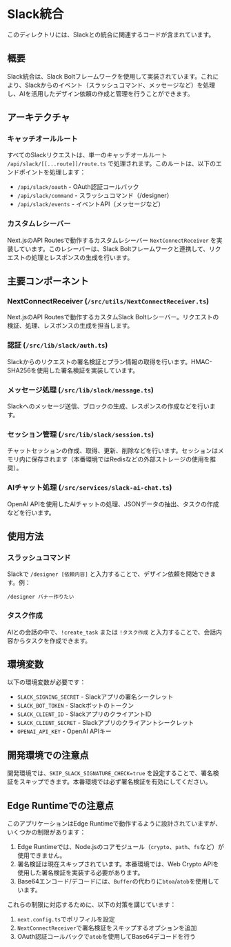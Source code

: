 # Slack統合

このディレクトリには、Slackとの統合に関連するコードが含まれています。

## 概要

Slack統合は、Slack Boltフレームワークを使用して実装されています。これにより、Slackからのイベント（スラッシュコマンド、メッセージなど）を処理し、AIを活用したデザイン依頼の作成と管理を行うことができます。

## アーキテクチャ

### キャッチオールルート

すべてのSlackリクエストは、単一のキャッチオールルート `/api/slack/[[...route]]/route.ts` で処理されます。このルートは、以下のエンドポイントを処理します：

- `/api/slack/oauth` - OAuth認証コールバック
- `/api/slack/command` - スラッシュコマンド（/designer）
- `/api/slack/events` - イベントAPI（メッセージなど）

### カスタムレシーバー

Next.jsのAPI Routesで動作するカスタムレシーバー `NextConnectReceiver` を実装しています。このレシーバーは、Slack Boltフレームワークと連携して、リクエストの処理とレスポンスの生成を行います。

## 主要コンポーネント

### NextConnectReceiver (`/src/utils/NextConnectReceiver.ts`)

Next.jsのAPI Routesで動作するカスタムSlack Boltレシーバー。リクエストの検証、処理、レスポンスの生成を担当します。

### 認証 (`/src/lib/slack/auth.ts`)

Slackからのリクエストの署名検証とプラン情報の取得を行います。HMAC-SHA256を使用した署名検証を実装しています。

### メッセージ処理 (`/src/lib/slack/message.ts`)

Slackへのメッセージ送信、ブロックの生成、レスポンスの作成などを行います。

### セッション管理 (`/src/lib/slack/session.ts`)

チャットセッションの作成、取得、更新、削除などを行います。セッションはメモリ内に保存されます（本番環境ではRedisなどの外部ストレージの使用を推奨）。

### AIチャット処理 (`/src/services/slack-ai-chat.ts`)

OpenAI APIを使用したAIチャットの処理、JSONデータの抽出、タスクの作成などを行います。

## 使用方法

### スラッシュコマンド

Slackで `/designer [依頼内容]` と入力することで、デザイン依頼を開始できます。例：

```
/designer バナー作りたい
```

### タスク作成

AIとの会話の中で、`!create_task` または `!タスク作成` と入力することで、会話内容からタスクを作成できます。

## 環境変数

以下の環境変数が必要です：

- `SLACK_SIGNING_SECRET` - Slackアプリの署名シークレット
- `SLACK_BOT_TOKEN` - Slackボットのトークン
- `SLACK_CLIENT_ID` - SlackアプリのクライアントID
- `SLACK_CLIENT_SECRET` - Slackアプリのクライアントシークレット
- `OPENAI_API_KEY` - OpenAI APIキー

## 開発環境での注意点

開発環境では、`SKIP_SLACK_SIGNATURE_CHECK=true` を設定することで、署名検証をスキップできます。本番環境では必ず署名検証を有効にしてください。

## Edge Runtimeでの注意点

このアプリケーションはEdge Runtimeで動作するように設計されていますが、いくつかの制限があります：

1. Edge Runtimeでは、Node.jsのコアモジュール（`crypto`、`path`、`fs`など）が使用できません。
2. 署名検証は現在スキップされています。本番環境では、Web Crypto APIを使用した署名検証を実装する必要があります。
3. Base64エンコード/デコードには、`Buffer`の代わりに`btoa`/`atob`を使用しています。

これらの制限に対応するために、以下の対策を講じています：

1. `next.config.ts`でポリフィルを設定
2. `NextConnectReceiver`で署名検証をスキップするオプションを追加
3. OAuth認証コールバックで`atob`を使用してBase64デコードを行う
